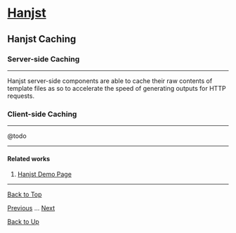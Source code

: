 # [Hanjst](/hanjst/index)
## Hanjst Caching
### Server-side Caching
---
Hanjst server-side components are able to cache their raw contents of template files as so to accelerate the speed of generating outputs for HTTP requests.

 


### Client-side Caching
---
@todo

---

#### Related works

1. [Hanjst Demo Page](https://ufqi.com/dev/hanjst/)


---

[Back to Top](/hanjst/hanjst-cache)

[Previous](./data-in-resource) ... [Next](./)

[Back to Up](/hanjst/index)

<!--stackedit_data:
eyJoaXN0b3J5IjpbLTIxNDA0NzI3MjksLTEyMDg1ODM1MDMsLT
g5MjE5MzAyM119
-->
